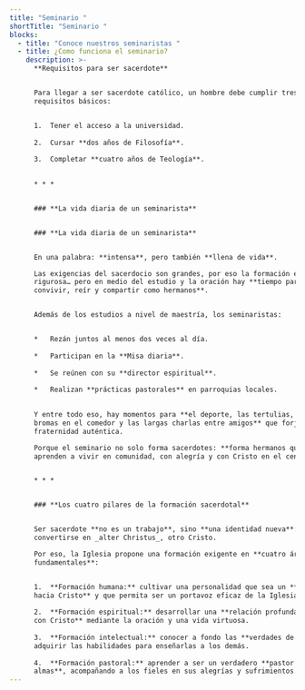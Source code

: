 ```yaml
---
title: "Seminario "
shortTitle: "Seminario "
blocks:
  - title: "Conoce nuestros seminaristas "
  - title: ¿Como funciona el seminario?
    description: >-
      **Requisitos para ser sacerdote**


      Para llegar a ser sacerdote católico, un hombre debe cumplir tres
      requisitos básicos:


      1.  Tener el acceso a la universidad.
          
      2.  Cursar **dos años de Filosofía**.
          
      3.  Completar **cuatro años de Teología**.
          

      * * *


      ### **La vida diaria de un seminarista**


      ### **La vida diaria de un seminarista**


      En una palabra: **intensa**, pero también **llena de vida**.  

      Las exigencias del sacerdocio son grandes, por eso la formación es
      rigurosa… pero en medio del estudio y la oración hay **tiempo para
      convivir, reír y compartir como hermanos**.


      Además de los estudios a nivel de maestría, los seminaristas:


      *   Rezán juntos al menos dos veces al día.
          
      *   Participan en la **Misa diaria**.
          
      *   Se reúnen con su **director espiritual**.
          
      *   Realizan **prácticas pastorales** en parroquias locales.
          

      Y entre todo eso, hay momentos para **el deporte, las tertulias, las
      bromas en el comedor y las largas charlas entre amigos** que forjan una
      fraternidad auténtica.  

      Porque el seminario no solo forma sacerdotes: **forma hermanos que
      aprenden a vivir en comunidad, con alegría y con Cristo en el centro**.


      * * *


      ### **Los cuatro pilares de la formación sacerdotal**


      Ser sacerdote **no es un trabajo**, sino **una identidad nueva**:
      convertirse en _alter Christus_, otro Cristo.  

      Por eso, la Iglesia propone una formación exigente en **cuatro áreas
      fundamentales**:


      1.  **Formación humana:** cultivar una personalidad que sea un **puente
      hacia Cristo** y que permita ser un portavoz eficaz de la Iglesia.
          
      2.  **Formación espiritual:** desarrollar una **relación profunda y madura
      con Cristo** mediante la oración y una vida virtuosa.
          
      3.  **Formación intelectual:** conocer a fondo las **verdades de la fe** y
      adquirir las habilidades para enseñarlas a los demás.
          
      4.  **Formación pastoral:** aprender a ser un verdadero **pastor de
      almas**, acompañando a los fieles en sus alegrías y sufrimientos.
---
```

